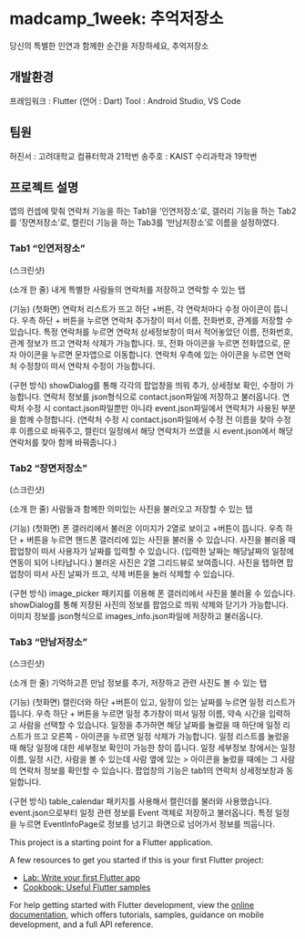 # madcamp_1week: 추억저장소

당신의 특별한 인연과 함께한 순간을 저장하세요, 추억저장소

## 개발환경

프레임워크 : Flutter (언어 : Dart)
Tool : Android Studio, VS Code

## 팀원

허진서 : 고려대학교 컴퓨터학과 21학번
송주호 : KAIST 수리과학과 19학번

## 프로젝트 설명

앱의 컨셉에 맞춰 연락처 기능을 하는 Tab1을 ‘인연저장소’로, 갤러리 기능을 하는 Tab2를 ‘장면저장소’로, 캘린더 기능을 하는 Tab3를 ‘만남저장소’로 이름을 설정하였다.  

### Tab1 “인연저장소”
(스크린샷)

(소개 한 줄) 
내게 특별한 사람들의 연락처를 저장하고 연락할 수 있는 탭

(기능) 
(첫화면) 연락처 리스트가 뜨고 하단 +버튼, 각 연락처마다 수정 아이콘이 뜹니다.
우측 하단 + 버튼을 누르면 연락처 추가창이 떠서 이름, 전화번호, 관계를 저장할 수 있습니다.
특정 연락처를 누르면 연락처 상세정보창이 떠서 적어놓았던 이름, 전화번호, 관계 정보가 뜨고 연락처 삭제가 가능합니다. 
또, 전화 아이콘을 누르면 전화앱으로, 문자 아이콘을 누르면 문자앱으로 이동합니다.
연락처 우측에 있는 아이콘을 누르면 연락처 수정창이 떠서 연락처 수정이 가능합니다.

(구현 방식) 
showDialog를 통해 각각의 팝업창을 띄워 추가, 상세정보 확인, 수정이 가능합니다.
연락처 정보를 json형식으로 contact.json파일에 저장하고 불러옵니다.
연락처 수정 시 contact.json파일뿐만 아니라 event.json파일에서 연락처가 사용된 부분을 함께 수정합니다. 
(연락처 수정 시 contact.json파일에서 수정 전 이름을 찾아 수정 후 이름으로 바꿔주고, 캘린더 일정에서 해당 연락처가 쓰였을 시 event.json에서 해당 연락처를 찾아 함께 바꿔줍니다.)


### Tab2 “장면저장소”
(스크린샷)

(소개 한 줄)  사람들과 함께한 의미있는 사진을 불러오고 저장할 수 있는 탭

(기능) 
(첫화면) 폰 갤러리에서 불러온 이미지가 2열로 보이고 +버튼이 뜹니다.
우측 하단 + 버튼을 누르면 핸드폰 갤러리에 있는 사진을 불러올 수 있습니다.
사진을 불러올 때 팝업창이 떠서 사용자가 날짜를 입력할 수 있습니다. (입력한 날짜는 해당날짜의 일정에 연동이 되어 나타납니다.)
불러온 사진은 2열 그리드뷰로 보여줍니다.
사진을 탭하면 팝업창이 떠서 사진 날짜가 뜨고, 삭제 버튼을 눌러 삭제할 수 있습니다.

(구현 방식) 
image_picker 패키지를 이용해 폰 갤러리에서 사진을 불러올 수 있습니다.
showDialog를 통해 저장된 사진의 정보를 팝업으로 띄워 삭제와 닫기가 가능합니다.
이미지 정보를 json형식으로 images_info.json파일에 저장하고 불러옵니다.

### Tab3 “만남저장소”
(스크린샷)

(소개 한 줄) 기억하고픈 만남 정보를 추가, 저장하고 관련 사진도 볼 수 있는 탭

(기능)
(첫화면) 캘린더와 하단 +버튼이 있고, 일정이 있는 날짜를 누르면 일정 리스트가 뜹니다.
우측 하단 + 버튼을 누르면 일정 추가창이 떠서 일정 이름, 약속 시간을 입력하고 사람을 선택할 수 있습니다.
일정을 추가하면 해당 날짜를 눌렀을 때 하단에 일정 리스트가 뜨고 오른쪽 - 아이콘을 누르면 일정 삭제가 가능합니다.
일정 리스트를 눌렀을때 해당 일정에 대한 세부정보 확인이 가능한 창이 뜹니다. 
일정 세부정보 창에서는 일정 이름, 일정 시간, 사람을 볼 수 있는데 사람 옆에 있는 > 아이콘을 눌렀을 때에는 그 사람의 연락처 정보를 확인할 수 있습니다. 팝업창의 기능은 tab1의 연락처 상세정보창과 동일합니다.

(구현 방식)
table_calendar 패키지를 사용해서 캘린더를 불러와 사용했습니다.
event.json으로부터 일정 관련 정보를 Event 객체로 저장하고 불러옵니다.
특정 일정을 누르면 EventInfoPage로 정보를 넘기고 화면으로 넘어가서 정보를 띄웁니다.




This project is a starting point for a Flutter application.

A few resources to get you started if this is your first Flutter project:

- [Lab: Write your first Flutter app](https://docs.flutter.dev/get-started/codelab)
- [Cookbook: Useful Flutter samples](https://docs.flutter.dev/cookbook)

For help getting started with Flutter development, view the
[online documentation](https://docs.flutter.dev/), which offers tutorials,
samples, guidance on mobile development, and a full API reference.
